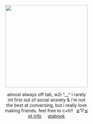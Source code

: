 <div align="center"> 

<img height="260" src="https://file.garden/Zoh6AmUPgG7Qjqjt/github/okugly.jpg"><br>

almost always off tab, w2i ^__^ i rarely<br>
int first out of social anxiety & i'm not<br>
the best at conversing, but i really love<br>
making friends. feel free to c+h!!⠀≧▽≦<br>
[pt info](https://rentry.co/grantville)⠀⠀[atabook](https://oliver.atabook.org/)<br>
